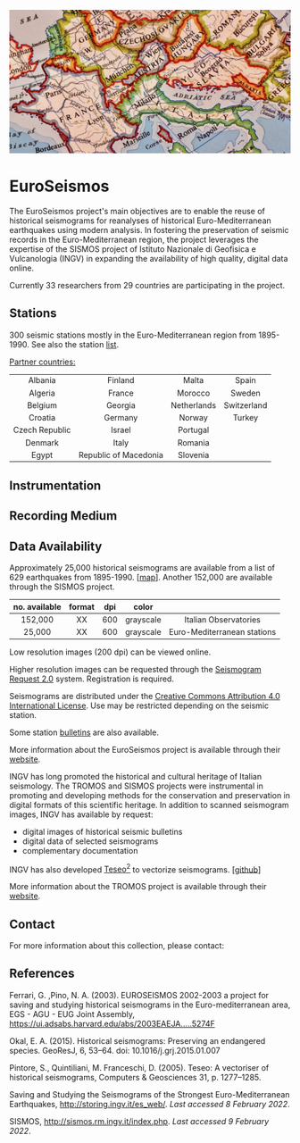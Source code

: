 <!---
layout              : page
show_meta           : false
title               : "EuroSeismos"
subheadline         : "Europe"
teaser              : "More information about this project"
header:
   image_fullwidth  : "euroseismos.jpg"
permalink           : "/organizations/euroseismos"
breadcrumb          : true
--->

![some dummy txt](../../images/euroseismos.jpg)

# EuroSeismos

The EuroSeismos project's main objectives are to enable the reuse of historical seismograms for reanalyses of historical Euro-Mediterranean earthquakes using modern analysis. In fostering the preservation of seismic records in the Euro-Mediterranean region, the project leverages the expertise of the SISMOS project of Istituto Nazionale di Geofisica e Vulcanologia (INGV) in expanding the availability of high quality, digital data online.

Currently 33 researchers from 29 countries are participating in the project.

## Stations
300 seismic stations mostly in the Euro-Mediterranean region from 1895-1990. See also the station [list](http://storing.ingv.it/es_web/).

[Partner countries:](http://storing.ingv.it/es_web/)


| |  |  |  |
| :---: | :---: | :---: | :---: |
| Albania  | Finland | Malta | Spain  |
| Algeria | France | Morocco | Sweden  |
| Belgium | Georgia | Netherlands | Switzerland  |
| Croatia | Germany | Norway | Turkey  |  
| Czech Republic | Israel | Portugal |  |
| Denmark | Italy | Romania |  |
| Egypt | Republic of Macedonia | Slovenia |  |


## Instrumentation

## Recording Medium


## Data Availability

Approximately 25,000 historical seismograms are available from a list of 629 earthquakes from 1895-1990. [[map](http://storing.ingv.it/es_web/Data/Es_map.html)]. Another 152,000 are available through the SISMOS project.

**no. available** | **format** | **dpi** | **color**|  |
 :---: | :---: | :---: | :---: | :---: 
 152,000 | XX | 600  | grayscale | Italian Observatories 
   25,000| XX | 600 | grayscale | Euro-Mediterranean stations

Low resolution images (200 dpi) can be viewed online.

Higher resolution images can be requested through the [Seismogram Request 2.0](http://seismogramrequest.rm.ingv.it/) system. Registration is required.

Seismograms are distributed under the [Creative Commons Attribution 4.0 International License](http://creativecommons.org/licenses/by/4.0/). Use may be restricted depending on the seismic station.

Some station [bulletins](https://storing.ingv.it/es_web/index.htm) are also available.

More information about the EuroSeismos project is available through their [website](https://storing.ingv.it/es_web/index.htm). 

INGV has long promoted the historical and cultural heritage of Italian seismology. The TROMOS and SISMOS projects were instrumental in promoting and developing methods for the conservation and preservation in digital formats of this scientific heritage. In addition to scanned seismogram images, INGV has available by request:
 * digital images of historical seismic bulletins
 * digital data of selected seismograms
 * complementary documentation

INGV has also developed [Teseo<sup>2</sup>](http://teseo.rm.ingv.it/) to vectorize seismograms. [[github](https://github.com/INGV/teseo2)]

More information about the TROMOS project is available through their [website](https://storing.ingv.it/tromos/).

## Contact
For more information about this collection, please contact:

## References
Ferrari, G. ,Pino, N. A. (2003). EUROSEISMOS 2002-2003 a project for saving and studying historical seismograms in the Euro-mediterranean area, EGS - AGU - EUG Joint Assembly, https://ui.adsabs.harvard.edu/abs/2003EAEJA.....5274F

Okal, E. A. (2015). Historical seismograms: Preserving an endangered species. GeoResJ, 6, 53–64. doi: 10.1016/j.grj.2015.01.007

Pintore, S., Quintiliani, M. Franceschi, D. (2005). Teseo: A vectoriser of historical seismograms, Computers & Geosciences 31, p. 1277–1285.

Saving and Studying the Seismograms of the Strongest Euro-Mediterranean Earthquakes, http://storing.ingv.it/es_web/. *Last accessed 8 February 2022*.

SISMOS, http://sismos.rm.ingv.it/index.php. *Last accessed 9 February 2022*.
